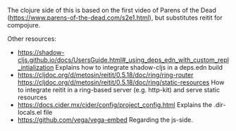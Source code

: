 The clojure side of this is based on the first video of Parens of the Dead (https://www.parens-of-the-dead.com/s2e1.html),
but substitutes reitit for compojure.

Other resources:
- https://shadow-cljs.github.io/docs/UsersGuide.html#_using_deps_edn_with_custom_repl_intialization
  Explains how to integrate shadow-cljs in a deps.edn build
- https://cljdoc.org/d/metosin/reitit/0.5.18/doc/ring/ring-router
  https://cljdoc.org/d/metosin/reitit/0.5.18/doc/ring/static-resources
  How to integrate reitit in a ring-based server (e.g. http-kit) and serve static resources
- https://docs.cider.mx/cider/config/project_config.html
  Explains the .dir-locals.el file
- https://github.com/vega/vega-embed
  Regarding the js-side.
